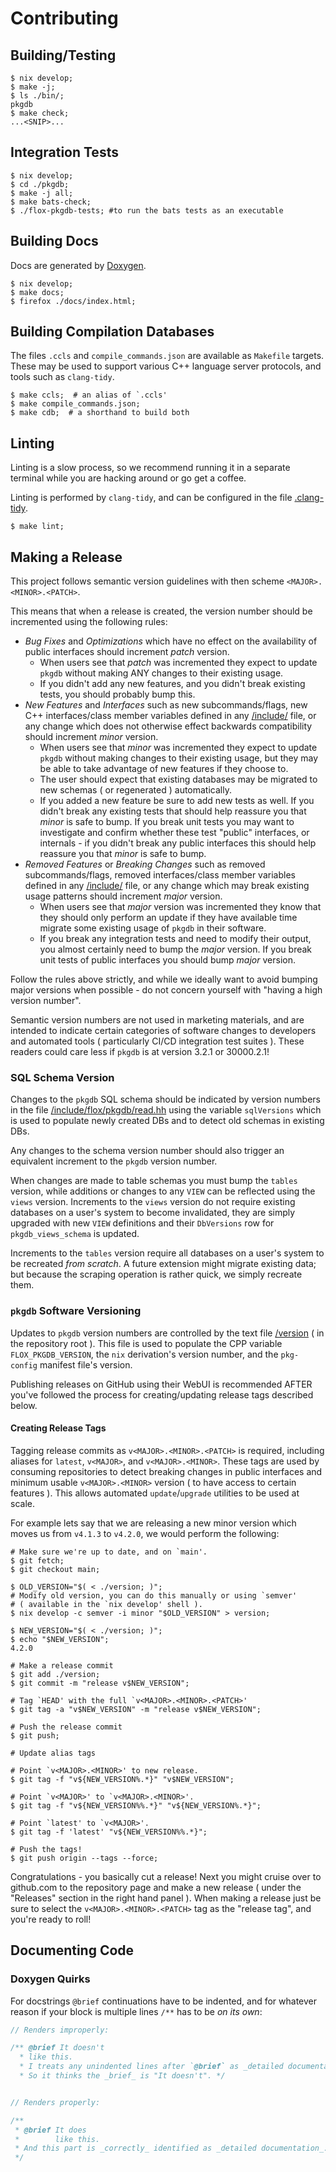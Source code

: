 # Contributing

## Building/Testing

``` shell
$ nix develop;
$ make -j;
$ ls ./bin/;
pkgdb
$ make check;
...<SNIP>...
```
## Integration Tests

```shell
$ nix develop;
$ cd ./pkgdb;
$ make -j all;
$ make bats-check;
$ ./flox-pkgdb-tests; #to run the bats tests as an executable
```

## Building Docs

Docs are generated by [Doxygen](https://www.doxygen.nl/).

```shell
$ nix develop;
$ make docs;
$ firefox ./docs/index.html;
```


## Building Compilation Databases

The files `.ccls` and `compile_commands.json` are available as
`Makefile` targets.
These may be used to support various C++ language server protocols, and tools
such as `clang-tidy`.

```shell
$ make ccls;  # an alias of `.ccls'
$ make compile_commands.json;
$ make cdb;  # a shorthand to build both
```


## Linting

Linting is a slow process, so we recommend running it in a separate terminal
while you are hacking around or go get a coffee.

Linting is performed by `clang-tidy`, and can be configured in the
file [.clang-tidy](./.clang-tidy).

```shell
$ make lint;
```


## Making a Release

This project follows semantic version guidelines with then
scheme `<MAJOR>.<MINOR>.<PATCH>`.

This means that when a release is created, the version number should be
incremented using the following rules:

- _Bug Fixes_ and _Optimizations_ which have no effect on the availability of
  public interfaces should increment _patch_ version.
  + When users see that _patch_ was incremented they expect to update `pkgdb`
    without making ANY changes to their existing usage.
  + If you didn't add any new features, and you didn't break existing tests,
    you should probably bump this.
- _New Features_ and _Interfaces_ such as new subcommands/flags, new C++
  interfaces/class member variables defined in any [<pkgdb>/include/](./include)
  file, or any change which does not otherwise effect backwards compatibility
  should increment _minor_ version.
  + When users see that _minor_ was incremented they expect to update `pkgdb`
    without making changes to their existing usage, but they may be able to take
    advantage of new features if they choose to.
  + The user should expect that existing databases may be migrated to new
    schemas ( or regenerated ) automatically.
  + If you added a new feature be sure to add new tests as well.
    If you didn't break any existing tests that should help reassure you that
    _minor_ is safe to bump.
    If you break unit tests you may want to investigate and confirm whether
    these test "public" interfaces, or internals - if you didn't break any
    public interfaces this should help reassure you that _minor_ is safe
    to bump.
- _Removed Features_ or _Breaking Changes_ such as removed subcommands/flags,
  removed interfaces/class member variables defined in any
  [<pkgdb>/include/](./include) file, or any change which may break existing
  usage patterns should increment _major_ version.
  + When users see that _major_ version was incremented they know that they
    should only perform an update if they have available time migrate some
    existing usage of `pkgdb` in their software.
  + If you break any integration tests and need to modify their output, you
    almost certainly need to bump the _major_ version.
    If you break unit tests of public interfaces you should bump
    _major_ version.
    
Follow the rules above strictly, and while we ideally want to avoid bumping
major versions when possible - do not concern yourself with
"having a high version number".

Semantic version numbers are not used in marketing materials, and are intended
to indicate certain categories of software changes to developers and automated
tools ( particularly CI/CD integration test suites ).
These readers could care less if `pkgdb` is at version 3.2.1 or 30000.2.1!


### SQL Schema Version
Changes to the `pkgdb` SQL schema should be indicated by version numbers in the
file [<pkgdb>/include/flox/pkgdb/read.hh](./include/flox/pkgdb/read.hh) using the
variable `sqlVersions` which is used to populate newly created DBs
and to detect old schemas in existing DBs.

Any changes to the schema version number should also trigger an equivalent
increment to the `pkgdb` version number.

When changes are made to table schemas you must bump the `tables` version, while
additions or changes to any `VIEW` can be reflected using the `views` version.
Increments to the `views` version do not require existing databases on a user's
system to become invalidated, they are simply upgraded with new `VIEW`
definitions and their `DbVersions` row for `pkgdb_views_schema` is updated.

Increments to the `tables` version require all databases on a user's system to
be recreated _from scratch_.
A future extension might migrate existing data; but because the scraping
operation is rather quick, we simply recreate them.


### `pkgdb` Software Versioning
Updates to `pkgdb` version numbers are controlled by the text file
[<pkgdb>/version](./version) ( in the repository root ).
This file is used to populate the CPP variable `FLOX_PKGDB_VERSION`, the `nix`
derivation's version number, and the `pkg-config` manifest file's version.

Publishing releases on GitHub using their WebUI is recommended AFTER you've
followed the process for creating/updating release tags described below.

#### Creating Release Tags

Tagging release commits as `v<MAJOR>.<MINOR>.<PATCH>` is required, including
aliases for `latest`, `v<MAJOR>`, and `v<MAJOR>.<MINOR>`.
These tags are used by consuming repositories to detect breaking changes in
public interfaces and minimum usable `v<MAJOR>.<MINOR>` version
( to have access to certain features ).
This allows automated `update`/`upgrade` utilities to be used at scale.


For example lets say that we are releasing a new minor version which moves us
from `v4.1.3` to `v4.2.0`, we would perform the following:
```shell
# Make sure we're up to date, and on `main'.
$ git fetch;
$ git checkout main;

$ OLD_VERSION="$( < ./version; )";
# Modify old version, you can do this manually or using `semver'
# ( available in the `nix develop' shell ).
$ nix develop -c semver -i minor "$OLD_VERSION" > version;

$ NEW_VERSION="$( < ./version; )";
$ echo "$NEW_VERSION";
4.2.0

# Make a release commit
$ git add ./version;
$ git commit -m "release v$NEW_VERSION";

# Tag `HEAD' with the full `v<MAJOR>.<MINOR>.<PATCH>'
$ git tag -a "v$NEW_VERSION" -m "release v$NEW_VERSION";

# Push the release commit
$ git push;

# Update alias tags

# Point `v<MAJOR>.<MINOR>' to new release.
$ git tag -f "v${NEW_VERSION%.*}" "v$NEW_VERSION";

# Point `v<MAJOR>' to `v<MAJOR>.<MINOR>'.
$ git tag -f "v${NEW_VERSION%%.*}" "v${NEW_VERSION%.*}";

# Point `latest' to `v<MAJOR>'.
$ git tag -f 'latest' "v${NEW_VERSION%%.*}";

# Push the tags!
$ git push origin --tags --force;
```

Congratulations - you basically cut a release!
Next you might cruise over to github.com to the repository page and make a new
release ( under the "Releases" section in the right hand panel ).
When making a release just be sure to select the `v<MAJOR>.<MINOR>.<PATCH>` tag
as the "release tag", and you're ready to roll!

## Documenting Code

### Doxygen Quirks

For docstrings `@brief` continuations have to be indented, and for whatever
reason if your block is multiple lines `/**` has to be _on its own_:
```c++
// Renders improperly:

/** @brief It doesn't
  * like this.
  * I treats any unindented lines after `@brief` as _detailed documentation_.
  * So it thinks the _brief_ is "It doesn't". */


// Renders properly:

/**
 * @brief It does
 *        like this.
 * And this part is _correctly_ identified as _detailed documentation_.
 */
```
